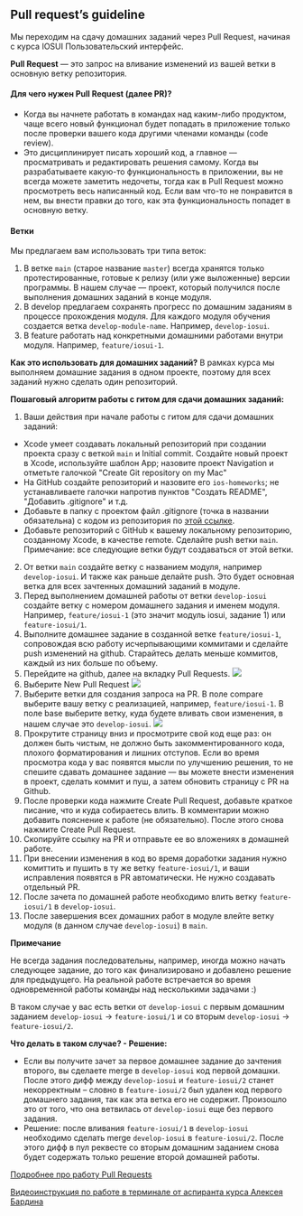 ## Pull request’s guideline
Мы переходим на сдачу домашних заданий через Pull Request, начиная с курса IOSUI Пользовательский интерфейс.

**Pull Request** — это запрос на вливание изменений из вашей ветки в основную ветку репозитория.

#### Для чего нужен Pull Request (далее PR)?
* Когда вы начнете работать в командах над каким-либо продуктом, чаще всего новый функционал будет попадать в приложение только после проверки вашего кода другими членами команды (code review).
* Это дисциплинирует писать хороший код, а главное — просматривать и редактировать решения самому. Когда вы разрабатываете какую-то функциональность в приложении, вы не всегда можете заметить недочеты, тогда как в Pull Request можно просмотреть весь написанный код. Если вам что-то не понравится в нем, вы внести правки до того, как эта функциональность попадет в основную ветку.

#### Ветки
Мы предлагаем вам использовать три типа веток:
1. В ветке `main` (старое название `master`) всегда хранятся только протестированные, готовые к релизу (или уже выложенные) версии программы. В нашем случае — проект, который получился после выполнения домашних заданий в конце модуля.
2. В develop предлагаем сохранять прогресс по домашним заданиям в процессе прохождения модуля. Для каждого модуля обучения создается ветка `develop-module-name`. Например, `develop-iosui`.
3. В feature работать над конкретными домашними работами внутри модуля. Например, `feature/iosui-1`.

**Как это использовать для домашних заданий?**
В рамках курса мы выполняем домашние задания в одном проекте, поэтому для всех заданий нужно сделать один репозиторий.

**Пошаговый алгоритм работы с гитом для сдачи домашних заданий:**
1. Ваши действия при начале работы с гитом для сдачи домашних заданий:
* Xcode умеет создавать локальный репозиторий при создании проекта сразу с веткой `main` и Initial commit. Создайте новый проект в Xcode, используйте шаблон App; назовите проект Navigation и отметьте галочкой "Create Git repository on my Mac"
* На GitHub создайте репозиторий и назовите его `ios-homeworks`; не устанавливаете галочки напротив пунктов "Создать README", "Добавить .gitignore" и т.д.
* Добавьте в папку с проектом файл .gitignore (точка в названии обязательна) c кодом из репозитория по [этой ссылке](https://github.com/github/gitignore/blob/master/Swift.gitignore).
* Добавьте репозиторий с GitHub к вашему локальному репозиторию, созданному Xcode, в качестве remote. Сделайте push ветки `main`.
Примечание: все следующие ветки будут создаваться от этой ветки.
2. От ветки `main` создайте ветку с названием модуля, например `develop-iosui`. И также как раньше делайте push. Это будет основная ветка для всех зачтенных домашний заданий в модуле.
3. Перед выполнением домашней работы от ветки `develop-iosui` создайте ветку с номером домашнего задания и именем модуля. Например, `feature/iosui-1` (это значит модуль iosui, задание 1) или `feature-iosui/1`.
4. Выполните домашнее задание в созданной ветке `feature/iosui-1`, сопровождая всю работу исчерпывающими коммитами и сделайте push изменений на github. Старайтесь делать меньше коммитов, каждый из них больше по объему.
5. Перейдите на github, далее на вкладку Pull Requests.
![](pic/1.png)
6. Выберите New Pull Request
![](pic/2.png)
7. Выберите ветки для создания запроса на PR.
В поле compare выберите вашу ветку с реализацией, например, `feature/iosui-1`.
В поле base выберите ветку, куда будете вливать свои изменения, в нашем случае это `develop-iosui`.
![](pic/3.png)
8. Прокрутите страницу вниз и просмотрите свой код еще раз: он должен быть чистым, не должно быть закомментированного кода, плохого форматирования и лишних отступов.
Если во время просмотра кода у вас появятся мысли по улучшению решения, то не спешите сдавать домашнее задание — вы можете внести изменения в проект, сделать коммит и пуш, а затем обновить страницу с PR на Github.
9. После проверки кода нажмите Create Pull Request, добавьте краткое писание, что и куда собираетесь влить. В комментарии можно добавить пояснение к работе (не обязательно). После этого снова нажмите Create Pull Request. 
10. Скопируйте ссылку на PR и отправьте ее во вложениях в домашней работе. 
11. При внесении изменения в код во время доработки задания нужно комиттить и пушить в ту же ветку `feature-iosui/1`, и ваши исправления появятся в PR автоматически. Не нужно создавать отдельный PR.
12. После зачета по домашней работе необходимо влить ветку `feature-iosui/1` в `develop-iosui`.
13. После завершения всех домашних работ в модуле влейте ветку модуля (в данном случае `develop-iosui`) в `main`.

**Примечание**

Не всегда задания последовательны, например, иногда можно начать следующее задание, до того как финализировано и добавлено решение для предыдущего. На реальной работе встречается во время одновременной работы команды над несколькими задачами :)

В таком случае у вас есть ветки от `develop-iosui` с первым домашним заданием `develop-iosui` -> `feature-iosui/1` и со вторым `develop-iosui` -> `feature-iosui/2`.

 **Что делать в таком случае? - Решение:**
 * Если вы получите зачет за первое домашнее задание до зачтения второго, вы сделаете merge в `develop-iosui` код первой домашки. После этого дифф между `develop-iosui`  и `feature-iosui/2` станет некорректным – словно в `feature-iosui/2` был удален код первого домашнего задания, так как эта ветка его не содержит. Произошло это от того, что она ветвилась от `develop-iosui` еще без первого задания.
 * Решение: после вливания `feature-iosui/1`  в `develop-iosui` необходимо сделать merge `develop-iosui` в `feature-iosui/2`. После этого дифф в пул реквесте со вторым домашним заданием снова будет содержать только решение второй домашней работы.

[Подробнее про работу Pull Requests](https://docs.github.com/en/free-pro-team@latest/github/collaborating-with-issues-and-pull-requests/about-pull-requests)

[Видеоинструкция по работе в терминале от аспиранта курса Алексея Бардина](https://youtu.be/o0RaC43uGPY)
